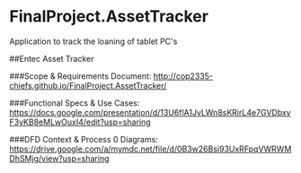 # FinalProject.AssetTracker
Application to track the loaning of tablet PC's

##Entec Asset Tracker

###Scope & Requirements Document:
http://cop2335-chiefs.github.io/FinalProject.AssetTracker/

###Functional Specs & Use Cases:
https://docs.google.com/presentation/d/13U6flA1JvLWn8sKRirL4e7GVDbxvF3yKB8eMLwOuxI4/edit?usp=sharing

###DFD Context & Process 0 Diagrams:
https://drive.google.com/a/mymdc.net/file/d/0B3w26Bsi93UxRFpqVWRWMDhSMjg/view?usp=sharing
